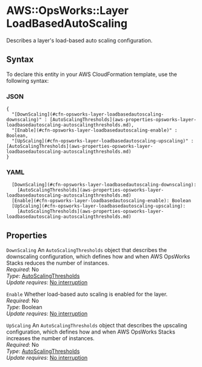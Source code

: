 # AWS::OpsWorks::Layer LoadBasedAutoScaling<a name="aws-properties-opsworks-layer-loadbasedautoscaling"></a>

Describes a layer's load\-based auto scaling configuration\.

## Syntax<a name="aws-properties-opsworks-layer-loadbasedautoscaling-syntax"></a>

To declare this entity in your AWS CloudFormation template, use the following syntax:

### JSON<a name="aws-properties-opsworks-layer-loadbasedautoscaling-syntax.json"></a>

```
{
  "[DownScaling](#cfn-opsworks-layer-loadbasedautoscaling-downscaling)" : [AutoScalingThresholds](aws-properties-opsworks-layer-loadbasedautoscaling-autoscalingthresholds.md),
  "[Enable](#cfn-opsworks-layer-loadbasedautoscaling-enable)" : Boolean,
  "[UpScaling](#cfn-opsworks-layer-loadbasedautoscaling-upscaling)" : [AutoScalingThresholds](aws-properties-opsworks-layer-loadbasedautoscaling-autoscalingthresholds.md)
}
```

### YAML<a name="aws-properties-opsworks-layer-loadbasedautoscaling-syntax.yaml"></a>

```
  [DownScaling](#cfn-opsworks-layer-loadbasedautoscaling-downscaling): 
    [AutoScalingThresholds](aws-properties-opsworks-layer-loadbasedautoscaling-autoscalingthresholds.md)
  [Enable](#cfn-opsworks-layer-loadbasedautoscaling-enable): Boolean
  [UpScaling](#cfn-opsworks-layer-loadbasedautoscaling-upscaling): 
    [AutoScalingThresholds](aws-properties-opsworks-layer-loadbasedautoscaling-autoscalingthresholds.md)
```

## Properties<a name="aws-properties-opsworks-layer-loadbasedautoscaling-properties"></a>

`DownScaling`  <a name="cfn-opsworks-layer-loadbasedautoscaling-downscaling"></a>
An `AutoScalingThresholds` object that describes the downscaling configuration, which defines how and when AWS OpsWorks Stacks reduces the number of instances\.  
*Required*: No  
*Type*: [AutoScalingThresholds](aws-properties-opsworks-layer-loadbasedautoscaling-autoscalingthresholds.md)  
*Update requires*: [No interruption](https://docs.aws.amazon.com/AWSCloudFormation/latest/UserGuide/using-cfn-updating-stacks-update-behaviors.html#update-no-interrupt)

`Enable`  <a name="cfn-opsworks-layer-loadbasedautoscaling-enable"></a>
Whether load\-based auto scaling is enabled for the layer\.  
*Required*: No  
*Type*: Boolean  
*Update requires*: [No interruption](https://docs.aws.amazon.com/AWSCloudFormation/latest/UserGuide/using-cfn-updating-stacks-update-behaviors.html#update-no-interrupt)

`UpScaling`  <a name="cfn-opsworks-layer-loadbasedautoscaling-upscaling"></a>
An `AutoScalingThresholds` object that describes the upscaling configuration, which defines how and when AWS OpsWorks Stacks increases the number of instances\.  
*Required*: No  
*Type*: [AutoScalingThresholds](aws-properties-opsworks-layer-loadbasedautoscaling-autoscalingthresholds.md)  
*Update requires*: [No interruption](https://docs.aws.amazon.com/AWSCloudFormation/latest/UserGuide/using-cfn-updating-stacks-update-behaviors.html#update-no-interrupt)